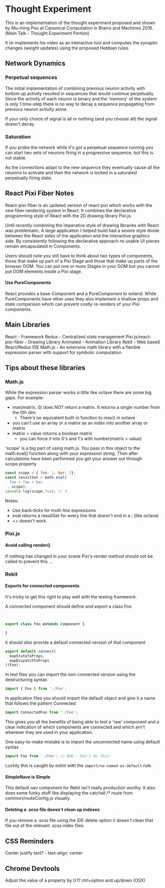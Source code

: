 # Thought Experiment

This is an implementation of the thought experiment proposed and shown by
Mu-ming Poo at Canonical Computation in Brains and Machines 2018. 
(Main Talk - Thought Experiment Portion)

It re-implements his video as an interactive tool and computes the synaptic
changes (weight updates) using the proposed Hebbian rules.

## Network Dynamics

### Perpetual sequences
The initial implementation of combining previous neuron activity with bottom up
activity resulted in sequences that would continue perpetually. Since the activity
of each neuron is binary and the 'memory' of the system is only 1 time-step there
is no way to decay a sequence propagating from previous neuron activity alone.

If your only choice of signal is all or nothing (and you choose all) the signal doesn't decay.

### Saturation

If you probe the network while it's got a perpetual sequence running you can
start two sets of neurons firing in a progressive sequence, but this is not stable.

As the connections adapt to the new sequence they eventually cause all the
neurons to activate and then the network is locked in a saturated perpetually firing state.

## React Pixi Fiber Notes

React-pixi-fiber is an updated version of react-pixi which works with the
new fiber rendering system in React. It combines the declarative programming
style of React with the 2D drawing library Pixi.js.

Until recently combining the imperative style of drawing libraries with React
was problematic. A large application I helped build had a severe style divide
between the React sides of the application and the interactive graphics side.
By consistently following the declarative approach re-usable UI pieces remain
encapsulated in Components.

Users should note you still have to think about two types of components, those
that make up part of a Pixi Stage and those that make up parts of the browser
DOM. You can put one or more Stages in your DOM but you cannot put DOM elements
inside a Pixi stage.

#### Use PureComponents

React provides a base Component and a PureComponent to extend. While PureComponents
have other uses they also implement a shallow props and state comparison which
can prevent costly re-renders of your Pixi components.

## Main Libraries

React - Framework
Redux - Centralized state management
Pixi.js/react-pixi-fiber - Drawing Library
Animated - Animation Library
Rekit - Web based React/Redux IDE
Math.js - An extensive math library with a flexible expression parser with support for symbolic computation

## Tips about these libraries

### Math.js

While the expression parser works *a little* like octave there are some big gaps. For example:

 - max(matrix, 0) does NOT return a matrix. It returns a single number from the 0th dim.
   - There's no equivalent built-in function to max() in octave
 - you can't use an array or a matrix as an index into another array or matrix
 - matrix > value returns a boolean matrix
   - you can force it into 0's and 1's with number(matrix > value)

'scope' is a big part of using math.js. You pass in this object to the math.eval() function
along with your expression string. Then after calculations have been performed you
get your answer out through scope.property

```js
const scope = { foo: 1, bar: 2};
const resultSet = math.eval(`
  foo = foo + bar
`, scope);
console.log(scope.foo); // 3
```

Notes:
 - Use back-ticks for multi-line expressions
 - eval returns a resultSet for every line that doesn't end in a ; (like octave)
 - += doesn't work.


### Pixi.js

#### Avoid calling render()

If nothing has changed in your scene Pixi's render method should not be called
to prevent this ...

### Rekit


#### Exports for connected components

It's tricky to get this right to play well with the testing framework.

A connected component should define *and export* a class Foo

```js


export class Foo extends Component {

}
```

it should *also* provide a default connected version of that component

```js
export default connect(
  mapStateToProps,
  mapDispatchToProps
)(Foo);
```

In test files you can import the non-connected version using the destructuring syntax

```js
import { Foo } from './Foo';
```

In application files you should import the default object and give it a name that follows the pattern Connected<Classname>

```js
import ConnectedFoo from './Foo';
```

This gives you all the benefits of being able to test a 'raw' component and a clear indication of which components are
connected and which arn't wherever they are used in your application.

One easy-to-make mistake is to import the unconnected name using default syntax

```js
import Foo from './Foo'; // BAD - Don't do this!
```

Luckily this is caught by eslint with the `import/no-named-as-default` rule.

#### SimpleNave is Simple

This default nav component for Rekit isn't really production worthy.
It also does some funky stuff like displaying the catchall /* route from
common/routeConfig.js visually. 

#### Deleting a .scss file doesn't clean up indexes

If you remove a .scss file using the IDE delete option it doesn't clean that
file out of the relevant .scss index files.

## CSS Reminders

Center justify text? - text-align: center

## Chrome Devtools

Adjust the value of a property by 0.1? ctrl+option and up/down (OSX)


